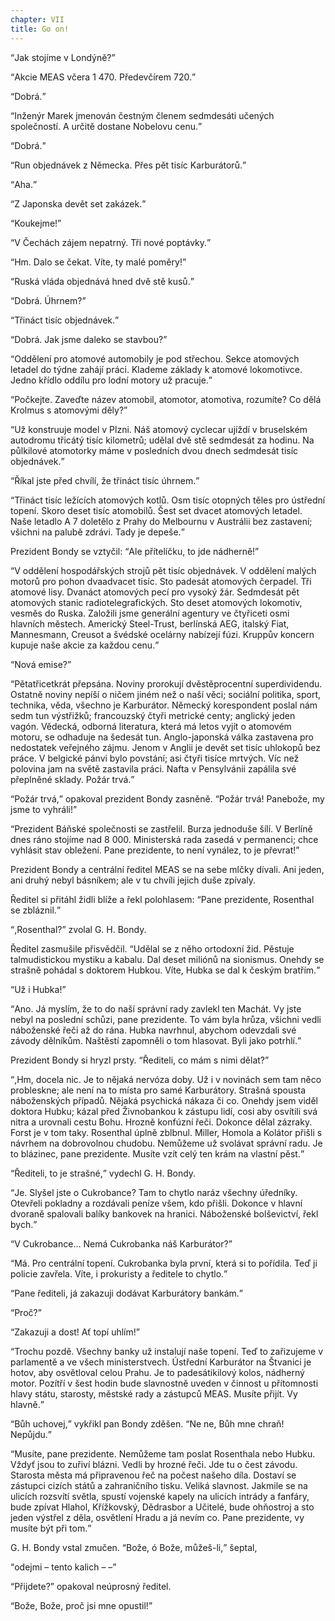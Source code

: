 ```yaml
---
chapter: VII
title: Go on!
---
```


<q>Jak stojíme v Londýně?</q>

<q>Akcie MEAS včera 1 470. Předevčírem 720.</q>

<q>Dobrá.</q>

<q>Inženýr Marek jmenován čestným členem sedmdesáti učených společností.
A určitě dostane Nobelovu cenu.</q>

<q>Dobrá.</q>

<q>Run objednávek z Německa.
Přes pět tisíc Karburátorů.</q>

<q>Aha.</q>

<q>Z Japonska devět set zakázek.</q>

<q>Koukejme!</q>

<q>V Čechách zájem nepatrný.
Tři nové poptávky.</q>

<q>Hm.
Dalo se čekat.
Víte, ty malé poměry!</q>

<q>Ruská vláda objednává hned dvě stě kusů.</q>

<q>Dobrá.
Úhrnem?</q>

<q>Třináct tisíc objednávek.</q>

<q>Dobrá.
Jak jsme daleko se stavbou?</q>

<q>Oddělení pro atomové automobily je pod střechou.
Sekce atomových letadel do týdne zahájí práci.
Klademe základy k atomové lokomotivce.
Jedno křídlo oddílu pro lodní motory už pracuje.</q>

<q>Počkejte.
Zaveďte název atomobil, atomotor, atomotiva, rozumíte?
Co dělá Krolmus s atomovými děly?</q>

<q>Už konstruuje model v Plzni.
Náš atomový cyclecar ujíždí v bruselském autodromu třicátý tisíc kilometrů; udělal dvě stě sedmdesát za hodinu.
Na půlkilové atomotorky máme v posledních dvou dnech sedmdesát tisíc objednávek.</q>

<q>Říkal jste před chvílí, že třináct tisíc úhrnem.</q>

<q>Třináct tisíc ležících atomových kotlů.
Osm tisíc otopných těles pro ústřední topení.
Skoro deset tisíc atomobilů.
Šest set dvacet atomových letadel.
Naše letadlo A 7 doletělo z Prahy do Melbournu v Austrálii bez zastavení; všichni na palubě zdrávi.
Tady je depeše.</q>

Prezident Bondy se vztyčil:
<q>Ale přítelíčku, to jde nádherně!</q>

<q>V oddělení hospodářských strojů pět tisíc objednávek.
V oddělení malých motorů pro pohon dvaadvacet tisíc.
Sto padesát atomových čerpadel.
Tři atomové lisy.
Dvanáct atomových pecí pro vysoký žár.
Sedmdesát pět atomových stanic radiotelegrafických.
Sto deset atomových lokomotiv, vesměs do Ruska.
Založili jsme generální agentury ve čtyřiceti osmi hlavních městech.
Americký Steel-Trust, berlínská AEG, italský Fiat, Mannesmann, Creusot a švédské ocelárny nabízejí fúzi.
Kruppův koncern kupuje naše akcie za každou cenu.</q>

<q>Nová emise?</q>

<q>Pětatřicetkrát přepsána.
Noviny prorokují dvěstěprocentní superdividendu.
Ostatně noviny nepíší o ničem jiném než o naší věci; sociální politika, sport, technika, věda, všechno je Karburátor.
Německý korespondent poslal nám sedm tun výstřižků; francouzský čtyři metrické centy; anglický jeden vagón.
Vědecká, odborná literatura, která má letos vyjít o atomovém motoru, se odhaduje na šedesát tun.
Anglo-japonská válka zastavena pro nedostatek veřejného zájmu.
Jenom v Anglii je devět set tisíc uhlokopů bez práce.
V belgické pánvi bylo povstání; asi čtyři tisíce mrtvých.
Víc než polovina jam na světě zastavila práci.
Nafta v Pensylvánii zapálila své přeplněné sklady.
Požár trvá.</q>

<q>Požár trvá,</q> opakoval prezident Bondy zasněně.
<q>Požár trvá!
Panebože, my jsme to vyhráli!</q>

<q>Prezident Báňské společnosti se zastřelil.
Burza jednoduše šílí.
V Berlíně dnes ráno stojíme nad 8 000. Ministerská rada zasedá v permanenci; chce vyhlásit stav obležení.
Pane prezidente, to není vynález, to je převrat!</q>

Prezident Bondy a centrální ředitel MEAS se na sebe mlčky dívali.
Ani jeden, ani druhý nebyl básníkem; ale v tu chvíli jejich duše zpívaly.

Ředitel si přitáhl židli blíže a řekl polohlasem:
<q>Pane prezidente, Rosenthal se zbláznil.</q>

<q>,Rosenthal?</q>
zvolal G. H. Bondy.

Ředitel zasmušile přisvědčil.
<q>Udělal se z něho ortodoxní žid.
Pěstuje talmudistickou mystiku a kabalu.
Dal deset miliónů na sionismus.
Onehdy se strašně pohádal s doktorem Hubkou.
Víte, Hubka se dal k českým bratřím.</q>

<q>Už i Hubka!</q>

<q>Ano.
Já myslím, že to do naší správní rady zavlekl ten Machát.
Vy jste nebyl na poslední schůzi, pane prezidente.
To vám byla hrůza, všichni vedli náboženské řeči až do rána.
Hubka navrhnul, abychom odevzdali své závody dělníkům.
Naštěstí zapomněli o tom hlasovat.
Byli jako potrhlí.</q>

Prezident Bondy si hryzl prsty.
<q>Řediteli, co mám s nimi dělat?</q>

<q>,Hm, docela nic.
Je to nějaká nervóza doby.
Už i v novinách sem tam něco probleskne; ale není na to místa pro samé Karburátory.
Strašná spousta náboženských případů.
Nějaká psychická nákaza či co.
Onehdy jsem viděl doktora Hubku; kázal před Živnobankou k zástupu lidí, cosi aby osvítili svá nitra a urovnali cestu Bohu.
Hrozně konfúzní řeči.
Dokonce dělal zázraky.
Forst je v tom taky.
Rosenthal úplně zblbnul.
Miller, Homola a Kolátor přišli s návrhem na dobrovolnou chudobu.
Nemůžeme už svolávat správní radu.
Je to blázinec, pane prezidente.
Musíte vzít celý ten krám na vlastní pěst.</q>

<q>Řediteli, to je strašné,</q> vydechl G. H. Bondy.

<q>Je.
Slyšel jste o Cukrobance?
Tam to chytlo naráz všechny úředníky.
Otevřeli pokladny a rozdávali peníze všem, kdo přišli.
Dokonce v hlavní dvoraně spalovali balíky bankovek na hranici.
Náboženské bolševictví, řekl bych.</q>

<q>V Cukrobance… Nemá Cukrobanka náš Karburátor?</q>

<q>Má.
Pro centrální topení.
Cukrobanka byla první, která si to pořídila.
Teď ji policie zavřela.
Víte, i prokuristy a ředitele to chytlo.</q>

<q>Pane řediteli, já zakazuji dodávat Karburátory bankám.</q>

<q>Proč?</q>

<q>Zakazuji a dost!
Ať topí uhlím!</q>

<q>Trochu pozdě.
Všechny banky už instalují naše topení.
Teď to zařizujeme v parlamentě a ve všech ministerstvech.
Ústřední Karburátor na
Štvanici je hotov, aby osvětloval celou Prahu.
Je to padesátikilový kolos, nádherný motor.
Pozítří v šest hodin bude slavnostně uveden v činnost u přítomnosti hlavy státu, starosty, městské rady a zástupců MEAS. Musíte přijít.
Vy hlavně.</q>

<q>Bůh uchovej,</q> vykřikl pan Bondy zděšen.
<q>Ne ne, Bůh mne chraň!
Nepůjdu.</q>

<q>Musíte, pane prezidente.
Nemůžeme tam poslat Rosenthala nebo Hubku.
Vždyť jsou to zuřiví blázni.
Vedli by hrozné řeči.
Jde tu o čest závodu.
Starosta města má připravenou řeč na počest našeho díla.
Dostaví se zástupci cizích států a zahraničního tisku.
Veliká slavnost.
Jakmile se na ulicích rozsvítí světla, spustí vojenské kapely na ulicích intrády a fanfáry, bude zpívat Hlahol, Křížkovský, Dědrasbor a Učitelé, bude ohňostroj a sto jeden výstřel z děla, osvětlení Hradu a já nevím co.
Pane prezidente, vy musíte být při tom.</q>

G. H. Bondy vstal zmučen.
<q>Bože, ó Bože, můžeš-li,</q> šeptal,

<q>odejmi – tento kalich – –</q>

<q>Přijdete?</q>
opakoval neúprosný ředitel.

<q>Bože, Bože, proč jsi mne opustil!</q>
